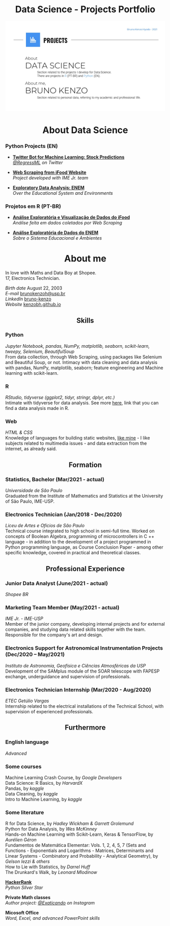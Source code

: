 <h1 align="center">Data Science - Projects Portfolio</h1>

![](https://github.com/KenzoBH/Data-Science/blob/main/Images/github-main-wallpaper.jpg)

<h1 align="center">About Data Science</h1>

### **Python Projects (EN)**
  - [**Twitter Bot for Machine Learning: Stock Predictions**](https://github.com/KenzoBH/Regress-Twitter-Bot)   
  *[@RegressML](https://twitter.com/RegressML) on Twitter*
  
  - [**Web Scraping from iFood Website**](https://github.com/KenzoBH/Web-Scraping-and-EDA-iFood)    
  *Project developed with IME Jr. team*
  
  - [**Exploratory Data Analysis: ENEM**](https://github.com/KenzoBH/Data-Science/blob/main/ENEM_Python/ENEM_by_school_EDA_Python.ipynb)   
  *Over the Educational System and Environments*   
  
  

### **Projetos em R (PT-BR)**
  - [**Análise Exploratória e Visualização de Dados do iFood**](https://github.com/KenzoBH/Web-Scraping-and-EDA-iFood)  
  *Análise feita em dados coletados por Web Scraping*  

  - [**Análise Exploratória de Dados do ENEM**](https://github.com/KenzoBH/Data-Science/blob/main/ENEM_R/ENEM_R.md)   
  *Sobre o Sistema Educacional e Ambientes*


<h1 align="center">About me</h1>

In love with Maths and Data Boy at Shopee.   
17, Electronics Technician.

*Birth date* August 22, 2003  
*E-mail*
<a href="mailto:brunokenzoh@usp.br" class="email">brunokenzoh@usp.br</a>   
*LinkedIn* [bruno-kenzo](https://www.linkedin.com/in/bruno-kenzo/)   
*Website* [kenzobh.github.io](https://kenzobh.github.io/index.html)

<h2 align="center">Skills</h2>

### **Python**   
*Jupyter Notebook, pandas, NumPy, matplotlib, seaborn, scikit-learn, tweepy, Selenium, BeautifulSoup*   
From data collection, through Web Scraping, using packages like Selenium and Beautiful Soup, or not. Intimacy with data cleaning and data analysis with pandas, NumPy, matplotlib, seaborn; feature engineering and Machine learning with scikit-learn.

### **R**   
*RStudio, tidyverse (ggplot2, tidyr, stringr, dplyr, etc.)*   
Intimate with tidyverse for data analysis. See more [here](https://kenzobh.github.io/projects/ifood-final-eda), link that you can find a data analysis made in R.

### **Web**   
*HTML & CSS*   
Knowledge of languages for building static websites, [like mine](https://kenzobh.github.io/index.html) - I like subjects related to multimedia issues - and data extraction from the internet, as already said.


<h2 align="center">Formation</h2>

### **Statistics, Bachelor** (Mar/2021 - actual)   
*Universidade de São Paulo*   
Graduated from the Institute of Mathematics and Statistics at the University of São Paulo, IME-USP.

### **Electronics Technician** (Jan/2018 - Dec/2020)  
*Liceu de Artes e Ofícios de São Paulo*  
Technical course integrated to high school in semi-full time.
Worked on concepts of Boolean Algebra, programming of microcontrollers in C ++ language - in addition to the development of a project programmed in Python programming language, as Course Conclusion Paper - among other specific knowledge, covered in practical and theoretical classes.


<h2 align="center">Professional Experience</h2>

### **Junior Data Analyst** (June/2021 - actual)   
*Shopee BR*   

### **Marketing Team Member** (May/2021 - actual)   
*IME Jr. - IME-USP*   
Member of the junior company, developing internal projects and for external companies, and studying data related skills together with the team. Responsible for the company's art and design.

### **Electronics Support for Astronomical Instrumentation Projects** (Dec/2020 – May/2021)  
*Instituto de Astronomia, Geofísica e Ciências Atmosféricas da USP*  
Development of the SAMplus module of the SOAR telescope with FAPESP exchange, underguidance and supervision of professionals.

### **Electronics Technician Internship** (Mar/2020 - Aug/2020)  
*ETEC Getúlio Vargas*  
Internship related to the electrical installations of the Technical School, with supervision of experienced professionals.


<h2 align="center">Furthermore</h2>

### **English language**  
*Advanced*

### **Some courses**   
Machine Learning Crash Course, by *Google Developers*   
Data Science: R Basics, by *HarvardX*   
Pandas, by *kaggle*   
Data Cleaning, by *kaggle*   
Intro to Machine Learning, by *kaggle*

### **Some literature**   
R for Data Science, by *Hadley Wickham & Garrett Grolemund*   
Python for Data Analysis, by *Wes McKinney*   
Hands-on Machine Learning with Scikit-Learn, Keras & TensorFlow, by *Aurélien Géron*   
Fundamentos de Matemática Elementar: Vols. 1, 2, 4, 5, 7 (Sets and Functions - Exponentials and Logarithms - Matrices, Determinants and Linear Systems - Combinatory and Probability - Analytical Geometry), by *Gelson Iezzi & others*   
How to Lie with Statistics, by *Darrel Huff*   
The Drunkard's Walk, by *Leonard Mlodinow*

[**HackerRank**](https://www.hackerrank.com/brunokenzoh)  
*Python Silver Star*

**Private Math classes**   
*Author project: [@Exaticando](https://www.instagram.com/exaticando/) on Instagram*

**Micosoft Office**   
*Word, Excel, and advanced PowerPoint skills*   
